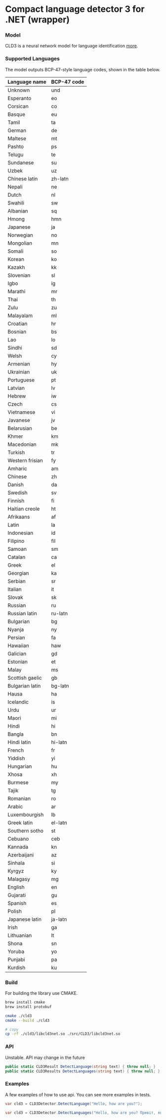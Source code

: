 # Compact language detector 3 for .NET (wrapper)

### Model
CLD3 is a neural network model for language identification [more](https://github.com/google/cld3).

### Supported Languages
The model outputs BCP-47-style language codes, shown in the table below.

| Language name   | BCP-47 code |
|-----------------|-------------| 
| Unknown         | und         | 
| Esperanto       | eo          | 
| Corsican        | co          | 
| Basque          | eu          | 
| Tamil           | ta          | 
| German          | de          | 
| Maltese         | mt          | 
| Pashto          | ps          | 
| Telugu          | te          | 
| Sundanese       | su          | 
| Uzbek           | uz          | 
| Chinese latin   | zh-latn     | 
| Nepali          | ne          | 
| Dutch           | nl          | 
| Swahili         | sw          | 
| Albanian        | sq          | 
| Hmong           | hmn         | 
| Japanese        | ja          | 
| Norwegian       | no          | 
| Mongolian       | mn          | 
| Somali          | so          | 
| Korean          | ko          | 
| Kazakh          | kk          | 
| Slovenian       | sl          | 
| Igbo            | ig          | 
| Marathi         | mr          | 
| Thai            | th          | 
| Zulu            | zu          | 
| Malayalam       | ml          | 
| Croatian        | hr          | 
| Bosnian         | bs          | 
| Lao             | lo          | 
| Sindhi          | sd          | 
| Welsh           | cy          | 
| Armenian        | hy          | 
| Ukrainian       | uk          | 
| Portuguese      | pt          | 
| Latvian         | lv          | 
| Hebrew          | iw          | 
| Czech           | cs          | 
| Vietnamese      | vi          | 
| Javanese        | jv          | 
| Belarusian      | be          | 
| Khmer           | km          | 
| Macedonian      | mk          | 
| Turkish         | tr          | 
| Western frisian | fy          | 
| Amharic         | am          | 
| Chinese         | zh          | 
| Danish          | da          | 
| Swedish         | sv          | 
| Finnish         | fi          | 
| Haitian creole  | ht          | 
| Afrikaans       | af          | 
| Latin           | la          | 
| Indonesian      | id          | 
| Filipino        | fil         | 
| Samoan          | sm          | 
| Catalan         | ca          | 
| Greek           | el          | 
| Georgian        | ka          | 
| Serbian         | sr          | 
| Italian         | it          | 
| Slovak          | sk          | 
| Russian         | ru          | 
| Russian latin   | ru-latn     | 
| Bulgarian       | bg          | 
| Nyanja          | ny          | 
| Persian         | fa          | 
| Hawaiian        | haw         | 
| Galician        | gd          | 
| Estonian        | et          | 
| Malay           | ms          | 
| Scottish gaelic | gb          | 
| Bulgarian latin | bg-latn     | 
| Hausa           | ha          | 
| Icelandic       | is          | 
| Urdu            | ur          | 
| Maori           | mi          | 
| Hindi           | hi          | 
| Bangla          | bn          | 
| Hindi latin     | hi-latn     | 
| French          | fr          | 
| Yiddish         | yi          | 
| Hungarian       | hu          | 
| Xhosa           | xh          | 
| Burmese         | my          | 
| Tajik           | tg          | 
| Romanian        | ro          | 
| Arabic          | ar          | 
| Luxembourgish   | lb          | 
| Greek latin     | el-latn     | 
| Southern sotho  | st          | 
| Cebuano         | ceb         | 
| Kannada         | kn          | 
| Azerbaijani     | az          | 
| Sinhala         | si          | 
| Kyrgyz          | ky          | 
| Malagasy        | mg          | 
| English         | en          | 
| Gujarati        | gu          | 
| Spanish         | es          | 
| Polish          | pl          | 
| Japanese latin  | ja-latn     | 
| Irish           | ga          | 
| Lithuanian      | lt          | 
| Shona           | sn          | 
| Yoruba          | yo          | 
| Punjabi         | pa          | 
| Kurdish         | ku          | 

### Build
For building the library use CMAKE.
```bash
brew install cmake
brew install protobuf

cmake ./cld3
cmake --build ./cld3

# copy
cp -rf ./cld3/libcld3net.so ./src/CLD3/libcld3net.so
```

### API 
Unstable. API may change in the future
```cs
public static CLD3Result DetectLanguage(string text) { throw null; }
public static CLD3Results DetectLanguages(string text) { throw null; }
```

### Examples
A few examples of how to use api. You can see more examples in tests.
```cs
var cld3 = CLD3Detector.DetectLanguage("Hello, how are you?");

var cld3 = CLD3Detector.DetectLanguages("Hello, how are you? Привіт, як справи?");
```